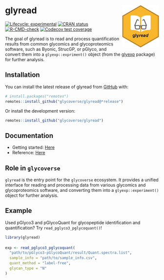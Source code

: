 
<!-- README.md is generated from README.Rmd. Please edit that file -->

# glyread <a href="https://glycoverse.github.io/glyread/"><img src="man/figures/logo.png" align="right" height="138" /></a>

<!-- badges: start -->

[![Lifecycle:
experimental](https://img.shields.io/badge/lifecycle-experimental-orange.svg)](https://lifecycle.r-lib.org/articles/stages.html#experimental)
[![CRAN
status](https://www.r-pkg.org/badges/version/glyread)](https://CRAN.R-project.org/package=glyread)
[![R-CMD-check](https://github.com/glycoverse/glyread/actions/workflows/R-CMD-check.yaml/badge.svg)](https://github.com/glycoverse/glyread/actions/workflows/R-CMD-check.yaml)
[![Codecov test
coverage](https://codecov.io/gh/glycoverse/glyread/graph/badge.svg)](https://app.codecov.io/gh/glycoverse/glyread)
<!-- badges: end -->

The goal of glyread is to read and process quantification results from
common glycomics and glycoproteomics software, such as Byonic, StrucGP,
or pGlyco, and convert them into a `glyexp::expriment()` object (from
the [glyexp](https://github.com/glycoverse/glyexp) package) for further
analysis.

## Installation

You can install the latest release of glyread from
[GitHub](https://github.com/) with:

``` r
# install.packages("remotes")
remotes::install_github("glycoverse/glyread@*release")
```

Or install the development version:

``` r
remotes::install_github("glycoverse/glyread")
```

## Documentation

-   Getting started:
    [Here](https://glycoverse.github.io/glyread/articles/glyread.html)
-   Reference:
    [Here](https://glycoverse.github.io/glyread/reference/index.html)

## Role in `glycoverse`

`glyread` is the entry point for the `glycoverse` ecosystem. It provides
a unified interface for reading and processing data from various
glycomics and glycoproteomics software, and converting them into a
`glyexp::experiment()` object for further analysis.

## Example

Used pGlyco3 and pGlycoQuant for glycopeptide identification and
quantification? Try `read_pglyco3_pglycoquant()`!

``` r
library(glyread)

exp <- read_pglyco3_pglycoquant(
  "path/to/pGlyco3-pGlycoQuant/result/Quant.spectra.list",
  sample_info = "path/to/sample_info.csv",
  quant_method = "label-free",
  glycan_type = "N"
)
```
